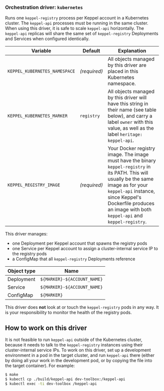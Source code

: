 ### Orchestration driver: `kubernetes`

Runs one `keppel-registry` process per Keppel account in a Kubernetes cluster. The `keppel-api` processes must be running
in the same cluster. When using this driver, it is safe to scale `keppel-api` horizontally. The `keppel-api` replicas
will share the same set of `keppel-registry` Deployments and Services when configured identically.

| Variable | Default | Explanation |
| -------- | ------- | ----------- |
| `KEPPEL_KUBERNETES_NAMESPACE` | *(required)* | All objects managed by this driver are placed in this Kubernetes namespace. |
| `KEPPEL_KUBERNETES_MARKER` | `registry` | All objects managed by this driver will have this string in their name (see table below), and carry a label `owner` with this value, as well as the label `heritage: keppel-api`. |
| `KEPPEL_REGISTRY_IMAGE` | *(required)* | Your Docker registry image. The image must have the binary `keppel-registry` in its PATH. This will usually be the same image as for your `keppel-api` instance, since Keppel's Dockerfile produces an image with both `keppel-api` and `keppel-registry`. |

This driver manages:

- one Deployment per Keppel account that spawns the registry pods
- one Service per Keppel account to assign a cluster-internal service IP to the registry pods
- a ConfigMap that all `keppel-registry` Deployments reference

| Object type | Name |
| ----------- | ---------------- |
| Deployment | `${MARKER}-${ACCOUNT_NAME}` |
| Service | `${MARKER}-${ACCOUNT_NAME}` |
| ConfigMap | `${MARKER}` |

This driver does **not** look at or touch the `keppel-registry` pods in any way. It is your responsibility to monitor
the health of the registry pods.

## How to work on this driver

It is not feasible to run `keppel-api` outside of the Kubernetes cluster, because it needs to talk to the
`keppel-registry` instances using their cluster-internal service IPs. To work on this driver, set up a development
environment in a pod in the target cluster, and run `keppel-api` there (either by doing all your work in the development
pod, or by copying the file into the target container). For example:

```sh
$ make
$ kubectl cp ./build/keppel-api dev-toolbox:/keppel-api
$ kubectl exec -ti dev-toolbox /keppel-api
```
